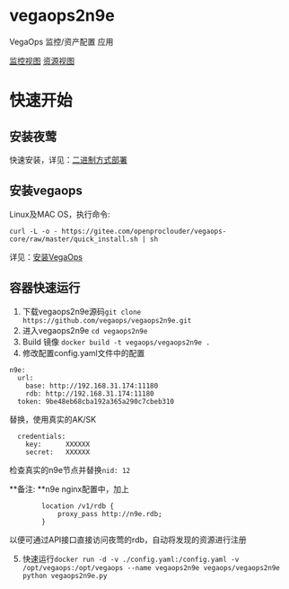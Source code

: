 # vegaops2n9e
VegaOps 监控/资产配置 应用

[监控视图](!./m.png)
[资源视图](!./r.png)

# 快速开始

## 安装夜莺

快速安装，详见：[二进制方式部署](https://n9e.didiyun.com/docs/install/binary/)

## 安装vegaops

Linux及MAC OS，执行命令:

```
curl -L -o - https://gitee.com/openproclouder/vegaops-core/raw/master/quick_install.sh | sh
```

详见：[安装VegaOps](https://github.com/vegaops/vegaops-core#%E5%AE%89%E8%A3%85vegaops)

## 容器快速运行

1. 下载vegaops2n9e源码``git clone https://github.com/vegaops/vegaops2n9e.git``
2. 进入vegaops2n9e ``cd vegaops2n9e``
3. Build 镜像 ``docker build -t vegaops/vegaops2n9e .``
4. 修改配置config.yaml文件中的配置
```
n9e:
  url:
    base: http://192.168.31.174:11180
    rdb: http://192.168.31.174:11180
  token: 9be48eb68cba192a365a290c7cbeb310
```

替换，使用真实的AK/SK
```
  credentials:
    key:      XXXXXX
    secret:   XXXXXX
```

检查真实的n9e节点并替换``nid: 12``

**备注: **n9e nginx配置中，加上
```
        location /v1/rdb {
            proxy_pass http://n9e.rdb;
        }
```
以便可通过API接口直接访问夜莺的rdb，自动将发现的资源进行注册

5. 快速运行``docker run -d -v ./config.yaml:/config.yaml -v /opt/vegaops:/opt/vegaops --name vegaops2n9e vegaops/vegaops2n9e python vegaops2n9e.py``
